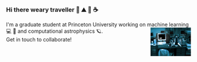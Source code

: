 ### Hi there weary traveller 🌲 ⛰️ 🌙 ☕

I'm a graduate student at Princeton University working on machine learning 💻 🤖 <img align="right" width=110 src="computer2.gif" /> 
and computational astrophysics 🪐.     
Get in touch to collaborate!



<!--
**SampsonML/SampsonML** is a ✨ _special_ ✨ repository because its `README.md` (this file) appears on your GitHub profile.

Here are some ideas to get you started:

- 🔭 I’m currently working on ...
- 🌱 I’m currently learning ...
- 👯 I’m looking to collaborate on ...
- 🤔 I’m looking for help with ...
- 💬 Ask me about ...
- 📫 How to reach me: ...
- 😄 Pronouns: ...
- ⚡ Fun fact: ...
-->
